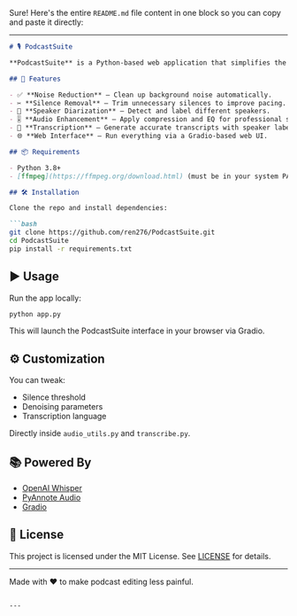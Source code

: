 Sure! Here's the entire `README.md` file content in one block so you can copy and paste it directly:

---

```markdown
# 🎙️ PodcastSuite

**PodcastSuite** is a Python-based web application that simplifies the podcast post-production process. It provides tools for noise reduction, silence removal, speaker diarization, and transcription — all through an intuitive web interface.

## 🚀 Features

- ✅ **Noise Reduction** – Clean up background noise automatically.
- ✂️ **Silence Removal** – Trim unnecessary silences to improve pacing.
- 🧠 **Speaker Diarization** – Detect and label different speakers.
- 🎚️ **Audio Enhancement** – Apply compression and EQ for professional sound.
- 🧾 **Transcription** – Generate accurate transcripts with speaker labels.
- 🌐 **Web Interface** – Run everything via a Gradio-based web UI.

## 📦 Requirements

- Python 3.8+
- [ffmpeg](https://ffmpeg.org/download.html) (must be in your system PATH)

## 🛠️ Installation

Clone the repo and install dependencies:

```bash
git clone https://github.com/ren276/PodcastSuite.git
cd PodcastSuite
pip install -r requirements.txt
```

## ▶️ Usage

Run the app locally:

```bash
python app.py
```

This will launch the PodcastSuite interface in your browser via Gradio.


## ⚙️ Customization

You can tweak:

- Silence threshold
- Denoising parameters
- Transcription language

Directly inside `audio_utils.py` and `transcribe.py`.

## 📚 Powered By

- [OpenAI Whisper](https://github.com/openai/whisper)
- [PyAnnote Audio](https://github.com/pyannote/pyannote-audio)
- [Gradio](https://gradio.app)

## 📄 License

This project is licensed under the MIT License. See [LICENSE](./LICENSE) for details.

---

Made with ❤️ to make podcast editing less painful.
```

---

